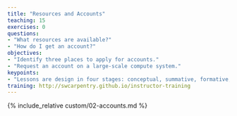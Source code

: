 ```yaml
---
title: "Resources and Accounts"
teaching: 15
exercises: 0
questions:
- "What resources are available?"
- "How do I get an account?"
objectives:
- "Identify three places to apply for accounts."
- "Request an account on a large-scale compute system."
keypoints:
- "Lessons are design in four stages: conceptual, summative, formative, and connective."
training: http://swcarpentry.github.io/instructor-training
---
```


{% include_relative custom/02-accounts.md %}
